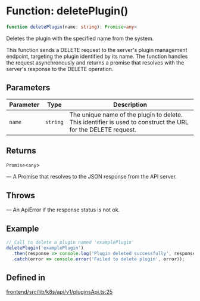 # Function: deletePlugin()

```ts
function deletePlugin(name: string): Promise<any>
```

Deletes the plugin with the specified name from the system.

This function sends a DELETE request to the server's plugin management
endpoint, targeting the plugin identified by its name.
The function handles the request asynchronously and returns a promise that
resolves with the server's response to the DELETE operation.

## Parameters

| Parameter | Type | Description |
| ------ | ------ | ------ |
| `name` | `string` | The unique name of the plugin to delete. This identifier is used to construct the URL for the DELETE request. |

## Returns

`Promise`\<`any`\>

— A Promise that resolves to the JSON response from the API server.

## Throws

— An ApiError if the response status is not ok.

## Example

```ts
// Call to delete a plugin named 'examplePlugin'
deletePlugin('examplePlugin')
  .then(response => console.log('Plugin deleted successfully', response))
  .catch(error => console.error('Failed to delete plugin', error));
```

## Defined in

[frontend/src/lib/k8s/api/v1/pluginsApi.ts:25](https://github.com/headlamp-k8s/headlamp/blob/2481a1c9f2b4a69a9320466e7a455215b14b97b0/frontend/src/lib/k8s/api/v1/pluginsApi.ts#L25)
